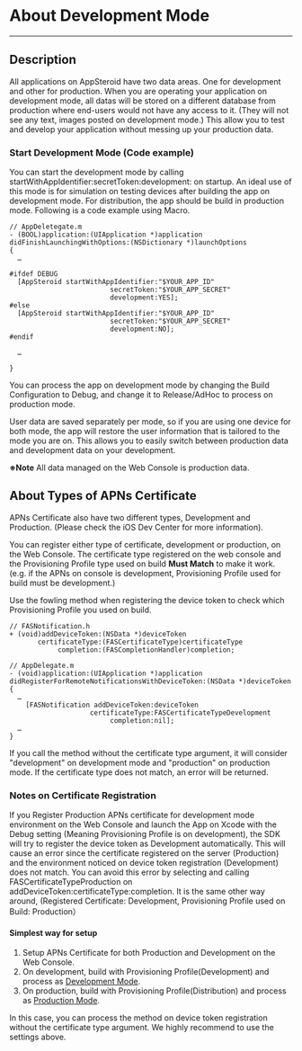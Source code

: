 # About Development Mode

---

## <a name="Introduction"></a>Description
All applications on AppSteroid have two data areas. One for development and other for production.  When you are operating your application on development mode, all datas will be stored on a different database from production where end-users would not have any access to it. (They will not see any text, images posted on development mode.) This allow you to test and develop your application without messing up your production data.


### <a name="development_mode"></a>Start Development Mode (Code example)

You can start the development mode by calling startWithAppIdentifier:secretToken:development: on startup.  An ideal use of this mode is for simulation on testing devices after building the app on development mode.  For distribution, the app should be build in production mode.  Following is a code example using Macro.

```obj-c
// AppDeletegate.m
- (BOOL)application:(UIApplication *)application didFinishLaunchingWithOptions:(NSDictionary *)launchOptions
{
  …

#ifdef DEBUG
  [AppSteroid startWithAppIdentifier:"$YOUR_APP_ID"
                         secretToken:"$YOUR_APP_SECRET"
                         development:YES];
#else
  [AppSteroid startWithAppIdentifier:"$YOUR_APP_ID"
                         secretToken:"$YOUR_APP_SECRET"
                         development:NO];
#endif

  …

}

```

You can process the app on development mode by changing the Build Configuration to Debug, and change it to Release/AdHoc to process on production mode.

User data are saved separately per mode, so if you are using one device for both mode, the app will restore the user information that is tailored to the mode you are on. This allows you to easily switch between production data and development data on your development.

**※Note** All data managed on the Web Console is production data.


## About Types of APNs Certificate

APNs Certificate also have two different types, Development and Production. (Please check the iOS Dev Center for more information).

You can register either type of certificate, development or production, on the Web Console.  The certificate type registered on the web console and the Provisioning Profile type used on build **Must Match** to make it work.  (e.g. if the APNs on console is development, Provisioning Profile used for build must be development.)

Use the fowling method when registering the device token to check which Provisioning Profile you used on build.

```obj-c
// FASNotification.h
+ (void)addDeviceToken:(NSData *)deviceToken
       certificateType:(FASCertificateType)certificateType
            completion:(FASCompletionHandler)completion;
```


```obj-c
// AppDelegate.m
- (void)application:(UIApplication *)application
didRegisterForRemoteNotificationsWithDeviceToken:(NSData *)deviceToken
{
  …
    [FASNotification addDeviceToken:deviceToken
                    certificateType:FASCertificateTypeDevelopment
                         completion:nil];
  …
}

```

If you call the method without the certificate type argument, it will consider "development" on development mode and "production" on production mode.  If the certificate type does not match, an error will be returned.


### Notes on Certificate Registration

If you Register Production APNs certificate for development mode environment on the Web Console and launch the App on Xcode with the Debug setting (Meaning Provisioning Profile is on development), the SDK will try to register the device token as Development automatically.  This will cause an error since the certificate registered on the server (Production) and the environment noticed on device token registration (Development) does not match.
You can avoid this error by selecting and calling FASCertificateTypeProduction on addDeviceToken:certificateType:completion.  It is the same other way around, (Registered Certificate: Development, Provisioning Profile used on Build: Production）


#### Simplest way for setup

1. Setup APNs Certificate for both Production and Development on the Web Console.
2. On development, build with Provisioning Profile(Development) and process as [Development Mode](#development_mode).
3. On production, build with Provisioning Profile(Distribution) and process as [Production Mode](#development_mode).

In this case, you can process the method on device token registration without the certificate type argument.
We highly recommend to use the settings above.
